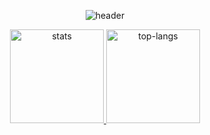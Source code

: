 <!-- ========================= -->
<!--  Hi there — README start  -->
<!-- ========================= -->

<p align="center">
  <img src="https://capsule-render.vercel.app/api?type=waving&height=160&color=gradient&text=Taichi Ishikawa&fontAlignY=35&fontSize=45&desc=Welcome%20to%20my%20GitHub%20profile!" alt="header"/>
</p>

<!-- GitHub Readme Stats (総合 & 言語割合) -->
<p align="center">
  <a href="https://github.com/anuraghazra/github-readme-stats">
    <img
      src="https://github-readme-stats.vercel.app/api?username=Taichi-iskw&show_icons=true&hide_title=true&hide_rank=false&hide_border=true&theme=tokyonight"
      alt="stats" height="150"
    />
  </a>
  <a href="https://github.com/anuraghazra/github-readme-stats">
    <img
      src="https://github-readme-stats.vercel.app/api/top-langs/?username=Taichi-iskw&layout=compact&hide=html,css,jupyter%20notebook&hide_border=true&theme=tokyonight"
      alt="top-langs" height="150"
    />
  </a>
</p>

<!-- ========================= -->
<!--  README end               -->
<!-- ========================= -->
